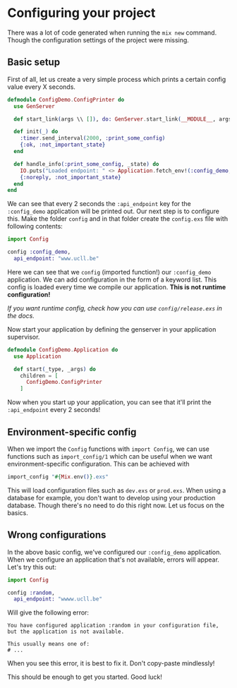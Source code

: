 # Configuring your project

There was a lot of code generated when running the `mix new` command. Though the configuration settings of the project were missing.

## Basic setup

First of all, let us create a very simple process which prints a certain config value every X seconds.

```elixir
defmodule ConfigDemo.ConfigPrinter do
  use GenServer

  def start_link(args \\ []), do: GenServer.start_link(__MODULE__, args)

  def init(_) do
    :timer.send_interval(2000, :print_some_config)
    {:ok, :not_important_state}
  end

  def handle_info(:print_some_config, _state) do
    IO.puts("Loaded endpoint: " <> Application.fetch_env!(:config_demo, :api_endpoint))
    {:noreply, :not_important_state}
  end
end
```

We can see that every 2 seconds the `:api_endpoint` key for the `:config_demo` application will be printed out. Our next step is to configure this. Make the folder `config` and in that folder create the `config.exs` file with following contents:

```elixir
import Config

config :config_demo,
  api_endpoint: "www.ucll.be"
```

Here we can see that we `config` (imported function!) our `:config_demo` application. We can add configuration in the form of a keyword list. This config is loaded every time we compile our application. __This is not runtime configuration!__

_If you want runtime config, check how you can use `config/release.exs` in the docs._

Now start your application by defining the genserver in your application supervisor. 

```elixir
defmodule ConfigDemo.Application do
  use Application

  def start(_type, _args) do
    children = [
      ConfigDemo.ConfigPrinter
    ]
```

Now when you start up your application, you can see that it'll print the `:api_endpoint` every 2 seconds!

## Environment-specific config

When we import the `Config` functions with `import Config`, we can use functions such as `import_config/1` which can be useful when we want environment-specific configuration. This can be achieved with

```elixir
import_config "#{Mix.env()}.exs"
```

This will load configuration files such as `dev.exs` or `prod.exs`. When using a database for example, you don't want to develop using your production database. Though there's no need to do this right now. Let us focus on the basics.


## Wrong configurations

In the above basic config, we've configured our `:config_demo` application. When we configure an application that's not available, errors will appear. Let's try this out:

```elixir
import Config

config :random,
  api_endpoint: "wwww.ucll.be"
```

Will give the following error:

```text
You have configured application :random in your configuration file,
but the application is not available.

This usually means one of:
# ...
```

When you see this error, it is best to fix it. Don't copy-paste mindlessly!

This should be enough to get you started. Good luck!